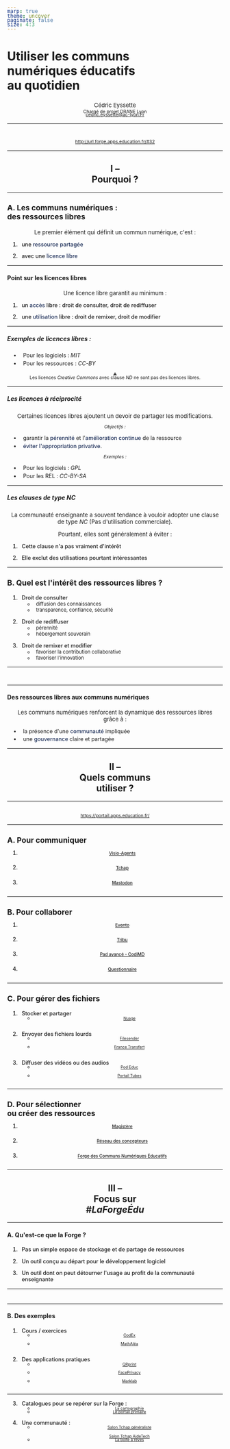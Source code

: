 ```yaml
---
marp: true
theme: uncover
paginate: false
size: 4:3
---
```


<style>
h2{text-align:center;}
strong{font-weight:500; color:rgb(27 45 87);}
img{max-width:100%}
p, h3, h4, h5{text-align:left}
</style>

<!-- _class: invert -->
<style scoped>
section{background: rgb(71,94,149);background: linear-gradient(315deg, rgb(53 89 174 / 89%) 0%, rgb(27 45 87 / 89%) 20%, rgb(10 24 56) 53%, rgba(28, 25, 50, 1) 99%);
color:white}
h1{ margin-bottom:0.75em;}
h1 span{font-size:0.7em; line-height:1em!important; display:block; margin-top:0.25em}
p{text-align:center}
p span {font-size:0.8em; line-height:1em!important;display:block;margin-top:0.25em;}
a {font-size:0.8em; display:block; margin-top:-0.5em; }
</style>

# Utiliser les communs <br>numériques éducatifs<br>au quotidien<!-- fit -->

Cédric Eyssette
<span>Chargé de projet DRANE Lyon</span>
cedric.eyssette@ac-lyon.Fr


---
<!-- _class:  -->
<style scoped>
img{width:680px;display:block;margin:auto}
a{display:block;text-align:center}
</style>

![](https://minio.apps.education.fr/codimd-prod/uploads/2b62439c063b7b1b31dcfaf82.png)

http://url.forge.apps.education.fr/#32

---
<!-- _class: invert -->
## I – <br>Pourquoi ?<!-- fit -->


---
<!-- _class:  -->
### A. Les communs numériques :<br> des ressources libres <!-- fit -->

Le premier élément qui définit un commun numérique, c'est :

1. une **ressource partagée**
2. avec une **licence libre**


---
<!-- _class:  -->
#### Point sur les licences libres


Une licence libre garantit au minimum :
1) un **accès** libre : droit de consulter, droit de rediffuser
2) une **utilisation** libre : droit de remixer, droit de modifier

<!-- 
Lien avec les 5R :
accès libre : Retenir / Reditribuer / Réutiliser
utilisation libre : Remixer / Réviser
 -->

---
<!-- _class:  -->

##### Exemples de licences libres :

* Pour les logiciels : _MIT_
* Pour les ressources : _CC-BY_

<span data-marpit-fragment="1">:warning: Les licences _Creative Commons_ avec clause _ND_ ne sont pas des licences libres.</span>


---
<!-- _class:  -->
<style scoped>
p, ul {font-size:0.9em}
</style>

##### Les licences _à réciprocité_

Certaines licences libres ajoutent un devoir de partager les modifications.

<span data-marpit-fragment="1">_Objectifs :_</span>
* garantir la **pérennité** et l'**amélioration continue** de la ressource
* **éviter l'appropriation privative**.

<span data-marpit-fragment="2">_Exemples :_</span>
* Pour les logiciels : _GPL_
* Pour les REL : _CC-BY-SA_


---
<!-- _class:  -->
<style scoped>
p, ol {font-size:0.94em}
</style>
##### Les clauses de type _NC_

La communauté enseignante a souvent tendance à vouloir adopter une clause de type _NC_ (Pas d'utilisation commerciale).

Pourtant, elles sont généralement à éviter :

1) Cette clause n'a pas vraiment d'intérêt
2) Elle exclut des utilisations pourtant intéressantes



---
<!-- _class:  -->
<style scoped>
ol{font-size:0.9em}
ol li {font-weight:500; margin-top:0.5em}
ol ul li {font-weight:normal; margin-top:0em}
</style>
### B. Quel est l'intérêt des ressources libres ?<!-- fit -->

1) Droit de consulter
	* diffusion des connaissances
	* transparence, confiance, sécurité
2) Droit de rediffuser
	* pérennité
	* hébergement souverain
3) Droit de remixer et modifier
	* favoriser la contribution collaborative
	* favoriser l'innovation


---
<!-- _class:  -->
<style scoped>
section{padding:0px; padding-left:20px;}
</style>
![](https://eyssette.forge.apps.education.fr/mindmap/interet-ressources-libres.svg)


---
<!-- _class:  -->
#### Des ressources libres aux communs numériques

Les communs numériques renforcent la dynamique des ressources libres grâce à :
* la présence d'une **communauté** impliquée
* une **gouvernance** claire et partagée

---
<!-- _class: invert -->
## II – <br>Quels communs <br>utiliser ?<!-- fit -->







---
<!-- _class:  -->
<style scoped>
p{text-align:center}
</style>

[![](https://minio.apps.education.fr/codimd-prod/uploads/2b62439c063b7b1b31dcfaf37.png)](https://portail.apps.education.fr/)

https://portail.apps.education.fr/

<!-- _Apps Éducation_ est une plateforme développée au sein de la Direction du Numérique pour l'Education, qui propose les outils essentiels du quotidien à l'ensemble des agents de l'Éducation nationale.

Ce projet offre aux utilisateurs une plateforme de Services Numériques Partagés, à l'échelle nationale à laquelle l'agent conserve son accès même en cas de changement d'académie. -->

---
<style scoped>
ol{margin-top:1.5em}
li{margin-top:0.5em; margin-left:2em; padding-left:0.5em}
img{height:1em; margin-left:1em}
</style>

### A. Pour communiquer

1) [Visio-Agents](https://portail.apps.education.fr/services/visio-agents) ![](https://portail.apps.education.fr/objects/services/F455eEhAuRNeEG4ZF/logo_vWfSgsbM4Rkd4JmrJ.png) 
1) [Tchap](https://portail.apps.education.fr/services/tchap) ![](https://portail.apps.education.fr/objects/services/KoJMyx2j6qTQCsrNr/logo_GJnqbsreniasNwcGx.png)
1) [Mastodon](https://portail.apps.education.fr/services/wHS2Ly6uhb5WAko7N/mastodon) ![](https://portail.apps.education.fr/objects/services/kigPQPzJzJr8gzv3L/logo_hNfuQeKwRcBE8AjyS.png)


---
<!-- _class:  -->
<style scoped>
ol{margin-top:1.5em}
li{margin-top:0.5em; margin-left:2em; padding-left:0.5em}
img{height:1em; margin-left:1em}
</style>


### <span data-marpit-fragment="1">B. Pour collaborer</span>
1) [Evento](https://portail.apps.education.fr/services/evento) ![](https://portail.apps.education.fr/objects/services/nnj3Pbycimi7tfpFv/logo_tm37bZstt5iBKzan6.png)
2) [Tribu](https://portail.apps.education.fr/services/tribu) ![](https://portail.apps.education.fr/objects/services/cE3qZy33EsQXfhT5P/logo_wXtmZssQmiYn4dTai.png) 
3) [Pad avancé - CodiMD](https://portail.apps.education.fr/services/pad-avance-codimd) ![](https://portail.apps.education.fr/objects/services/uNLzmr4eEmjaJY6MW/logo_Pt659Lwqhs8LXgH65.png)
4) [Questionnaire](https://portail.apps.education.fr/services/questionnaire) ![](https://portail.apps.education.fr/objects/services/MfGeGfvZiHw5KKMit/logo_769ainZt3gqi8N9xE.png)



---
<!-- _class:  -->
<style scoped>
h3{font-size:1.25em}
ol{margin-top:1em}
ol > li{margin-top:0.35em; margin-left:1em; padding-left:0.5em; font-weight:500}
ul{margin-top:0.25em}
ul li {margin-left:1em;}
img{height:1em; margin-left:0.25em}
</style>


### C. Pour gérer des fichiers
1) Stocker et partager
	- [Nuage](https://portail.apps.education.fr/services/nuage) ![](https://portail.apps.education.fr/objects/services/FLXmQM6rXhgLK5n4C/logo_P4M8xEkGz9gs5uPrY.png)
2) Envoyer des fichiers lourds
	- [Filesender](https://portail.apps.education.fr/services/filesender) ![](https://portail.apps.education.fr/objects/services/jJ9DZmcwSS8wHp4Qy/logo_YmucsPkY8pWPSvtSm.png)
	- [France Transfert](https://portail.apps.education.fr/services/france-transfert) ![](https://portail.apps.education.fr/objects/services/vaCHX8wd8foch7g2K/logo_DD5Dki8nLGtCYuMmA.png)
3) Diffuser des vidéos ou des audios
	- [Pod Educ](https://portail.apps.education.fr/services/pod-educ) ![](https://portail.apps.education.fr/objects/services/nGqTuxnA2jNwPaoTY/logo_pcBNj3wNQx9J4aiMq.png)
	- [Portail Tubes](https://portail.apps.education.fr/services/portail-tubes) ![](https://portail.apps.education.fr/objects/services/FxFukZiNsAsA8RHaF/logo_osQCZpbZnG3fMi6uC.png)


---
<!-- _class:  -->
<style scoped>
ol{margin-top:1.5em}
li{margin-top:0.5em; margin-left:2em; padding-left:0.5em}
img{height:1.25em; margin-left:1em}
</style>

### D. Pour sélectionner <br>ou créer des ressources
1) [Magistère](https://portail.apps.education.fr/services/wHS2Ly6uhb5WAko7N/magistere) ![](https://portail.apps.education.fr/objects/services/2pAmB2R7T3mBtCGtp/logo_oejubbN67TptXxEsG.png)
1) [Réseau des concepteurs](https://portail.apps.education.fr/services/wHS2Ly6uhb5WAko7N/reseau-des-concepteurs) ![](https://portail.apps.education.fr/objects/services/vfjG8Du2ejp8JSJ5N/logo_vPRTzJANDCsBMDJ2j.png)
2) [Forge des Communs Numériques Éducatifs](https://portail.apps.education.fr/services/forge-des-communs-numeriques-educatifs) ![](https://portail.apps.education.fr/objects/services/LzKZHzoxvb6KCdK9u/logo_eifTF6ANaigNWNdza.png)


<!--
À venir : outils de La Digitale
- Digiboard
- Digipad
- Digiscreen
- Digistorm
- Digiquiz
-->

---
<!-- _class: invert -->
## III – <br>Focus sur <br>_#LaForgeÉdu_<!-- fit -->


---
<!-- _class:  -->
#### A. Qu'est-ce que la Forge ?

1) Pas un simple espace de stockage et de partage de ressources
2) Un outil conçu au départ pour le développement logiciel
3) Un outil dont on peut détourner l'usage au profit de la communauté enseignante

---
<!-- _class:  -->
<style scoped>
section{padding:0;padding-left:10px}
img{margin-left:0.85em}
</style>


[![](https://eyssette.forge.apps.education.fr/mindmap/usages-possibles-forge.svg)](https://mymarkmap.forge.apps.education.fr/#https://eyssette.forge.apps.education.fr/mindmap/usages-possibles-forge.md)



---
<!-- _class:  -->
<style scoped>
ol{margin-top:0.5em}
li{margin-top:0.25em; margin-left:1.5em; padding-left:0.5em}
ol > li{margin-top:0.75em; font-weight:500}
ul li{margin-left:0.75em}
img{height:1.25em; margin-left:1em}
</style>

#### B. Des exemples

1) Cours / exercices
	- [CodEx](https://codex.forge.apps.education.fr/) ![](https://codex.forge.apps.education.fr/logo_robot_128x128.png)
	- [MathAléa](https://coopmaths.fr/alea/) ![](https://forge.apps.education.fr/uploads/-/system/project/avatar/451/logo-coopmaths-carr%C3%A9-final.png?width=48)
2) Des applications pratiques
	- [QRprint](https://qrprint.forge.apps.education.fr/app/) ![](https://qrprint.forge.apps.education.fr/app/img/logo.svg)
	- [FacePrivacy](https://faceprivacy.forge.apps.education.fr/app/) ![](https://faceprivacy.forge.apps.education.fr/app/logo.svg)
	- [Marklab](https://marklab.forge.apps.education.fr/) ![](https://marklab.forge.apps.education.fr/assets/logo/logo.svg)


---
<!-- _class:  -->

<style scoped>
h3{font-size:1.25em}
ol{margin-top:1em}
ol > li{margin-top:1em; margin-left:0.5em; padding-left:0.5em; font-weight:500}
ul{margin-top:0.25em}
ul li {margin-left:0.75em;}
img{height:1em; margin-left:0.25em}
</style>

3) Catalogues pour se repérer sur la Forge :
	- [La cartographie](https://docs.forge.apps.education.fr/cartographie/)
	- [Le portail primaire](https://primaire.forge.apps.education.fr/)
4) Une communauté :
	- [Salon Tchap généraliste](https://www.tchap.gouv.fr/#/room/!fnVhKrpqraWfsSirBK:agent.education.tchap.gouv.fr)<br>[Salon Tchap AideTech](https://www.tchap.gouv.fr/#/room/!BXZZsyWklktciNEDbM:agent.education.tchap.gouv.fr)
	- [La boîte à rêves](https://laboiteareves.forge.apps.education.fr/)